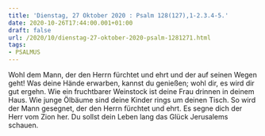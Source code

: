 ```yaml
---
title: 'Dienstag, 27 Oktober 2020 : Psalm 128(127),1-2.3.4-5.'
date: 2020-10-26T17:44:00.001+01:00
draft: false
url: /2020/10/dienstag-27-oktober-2020-psalm-1281271.html
tags: 
- PSALMUS
---
```


Wohl dem Mann, der den Herrn fürchtet und ehrt und der auf seinen Wegen geht! Was deine Hände erwarben, kannst du genießen; wohl dir, es wird dir gut ergehn. Wie ein fruchtbarer Weinstock ist deine Frau drinnen in deinem Haus. Wie junge Ölbäume sind deine Kinder rings um deinen Tisch. So wird der Mann gesegnet, der den Herrn fürchtet und ehrt. Es segne dich der Herr vom Zion her. Du sollst dein Leben lang das Glück Jerusalems schauen.